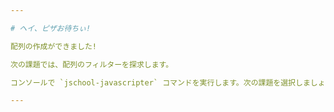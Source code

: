 ```yaml
---

# ヘイ、ピザお待ちぃ!

配列の作成ができました!

次の課題では、配列のフィルターを探求します。

コンソールで `jschool-javascripter` コマンドを実行します。次の課題を選択しましょう。

---
```

